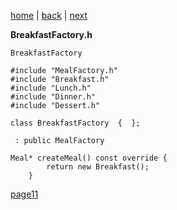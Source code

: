 [home](./page01.md) | [back](./page09.md) | [next](./page11.md)

**BreakfastFactory.h**
```
BreakfastFactory
```


```
#include "MealFactory.h"
#include "Breakfast.h"
#include "Lunch.h"
#include "Dinner.h"
#include "Dessert.h"
```


```
class BreakfastFactory  {  };
```


```
 : public MealFactory
```

```
Meal* createMeal() const override {
        return new Breakfast();
    }
```

[page11](./page11.md)
